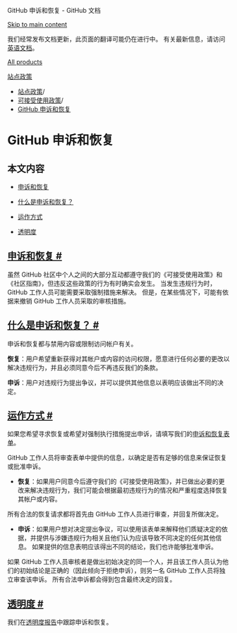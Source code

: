 GitHub 申诉和恢复 - GitHub 文档

[Skip to main content](#main-content)

我们经常发布文档更新，此页面的翻译可能仍在进行中。 有关最新信息，请访问[英语文档](/en)。

[All products](/zh)

[站点政策](/zh/site-policy)

* [站点政策](/zh/site-policy)/
* [可接受使用政策](/zh/site-policy/acceptable-use-policies)/
* [GitHub 申诉和恢复](/zh/site-policy/acceptable-use-policies/github-appeal-and-reinstatement)

GitHub 申诉和恢复
==========

本文内容
----------

* [申诉和恢复](#appeal-and-reinstatement)

* [什么是申诉和恢复？](#what-are-appeals-and-reinstatements)

* [运作方式](#how-this-works)

* [透明度](#transparency)

[申诉和恢复 #](#appeal-and-reinstatement)
----------

虽然 GitHub 社区中个人之间的大部分互动都遵守我们的《可接受使用政策》和《社区指南》，但违反这些政策的行为有时确实会发生。 当发生违规行为时，GitHub 工作人员可能需要采取强制措施来解决。 但是，在某些情况下，可能有依据来撤销 GitHub 工作人员采取的审核措施。

[什么是申诉和恢复？ #](#what-are-appeals-and-reinstatements)
----------

申诉和恢复都与禁用内容或限制访问帐户有关。

**恢复**：用户希望重新获得对其帐户或内容的访问权限，愿意进行任何必要的更改以解决违规行为，并且必须同意今后不再违反我们的条款。

**申诉**：用户对违规行为提出争议，并可以提供其他信息以表明应该做出不同的决定。

[运作方式 #](#how-this-works)
----------

如果您希望寻求恢复或希望对强制执行措施提出申诉，请填写我们的[申诉和恢复表单](https://support.github.com/contact/reinstatement)。

GitHub 工作人员将审查表单中提供的信息，以确定是否有足够的信息来保证恢复或批准申诉。

* **恢复**：如果用户同意今后遵守我们的《可接受使用政策》，并已做出必要的更改来解决违规行为，我们可能会根据最初违规行为的情况和严重程度选择恢复其帐户或内容。

所有合法的恢复请求都将首先由 GitHub 工作人员进行审查，并回复所做决定。

* **申诉**：如果用户想对决定提出争议，可以使用该表单来解释他们质疑决定的依据，并提供与涉嫌违规行为相关且他们认为应该导致不同决定的任何其他信息。 如果提供的信息表明应该得出不同的结论，我们也许能够批准申诉。

如果 GitHub 工作人员审核者是做出初始决定的同一个人，并且该工作人员认为他们的初始结论是正确的（因此倾向于拒绝申诉），则另一名 GitHub 工作人员将独立审查该申诉。 所有合法申诉都会得到包含最终决定的回复。

[透明度 #](#transparency)
----------

我们在[透明度报告](https://github.blog/2022-01-27-2021-transparency-report/#Appeals_and_other_reinstatements)中跟踪申诉和恢复。

